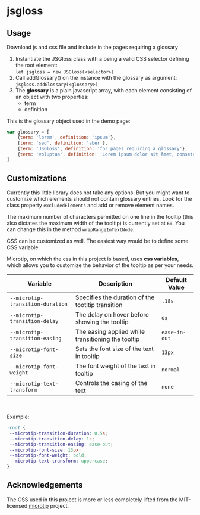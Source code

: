 # jsgloss

## Usage
Download js and css file and include in the pages requiring a glossary
1. Instantiate the JSGloss class with a being a valid CSS selector defining the root element:<br/>
`let jsgloss = new JSGloss(<selector>)`
2. Call addGlossary() on the instance with the glossary as argument:<br/>
`jsgloss.addGlossary(<glossary>)`
3. The **glossary** is a plain javascript array, with each element consisting of an object
with two properties:
    - term
    - definition 

This is the glossary object used in the demo page: 
```javascript
var glossary = [
    {term: 'lorem', definition: 'ipsum'},
    {term: 'sed', definition: 'aber'},
    {term: 'JSGloss', definition: 'for pages requiring a glossary'},
    {term: 'voluptua', definition: 'Lorem ipsum dolor sit āmet, consetetur sadipscing elitr, sed diam nonumy eirmod tempor invidunt ut labore et dolore magna aliquyam erat, sed diam voluptua. At vero eos et accusam et justo duo dolores et ea rebum. Stet clita kasd gubergren, nò sea takimata sanctus est Lorem ipsum dolor sit amet.'}
]
```

## Customizations
Currently this little library does not take any options. But you might want to customize which elements
should not contain glossary entries. Look for the class property `excludedElements` and add or remove 
element names.

The maximum number of characters permitted on one line in the tooltip (this also dictates the maximum width of the tooltip) 
is currently set at `60`. You can change this in the method `wrapRangeInTextNode`.

CSS can be customized as well. The easiest way would be to define some CSS variable:

Microtip, on which the css in this project is based, uses **css variables**, which allows you to customize the behavior of the tooltip as per your needs.


| Variable                         | Description                                        | Default Value |
|----------------------------------|----------------------------------------------------|---------------|
| `--microtip-transition-duration` | Specifies the duration of the tootltip transition  | `.18s`        |
| `--microtip-transition-delay`    | The delay on hover before showing the tooltip      | `0s`          |
| `--microtip-transition-easing`   | The easing applied while transitioning the tooltip | `ease-in-out` |
| `--microtip-font-size`           | Sets the font size of the text in tooltip          | `13px`        |
| `--microtip-font-weight`         | The font weight of the text in tooltip             | `normal`      |
| `--microtip-text-transform`      | Controls the casing of the text                    | `none`        |

&nbsp;

Example:
```css
:root {
 --microtip-transition-duration: 0.5s;
 --microtip-transition-delay: 1s;
 --microtip-transition-easing: ease-out;
 --microtip-font-size: 13px;
 --microtip-font-weight: bold;
 --microtip-text-transform: uppercase;
}
```

## Acknowledgements
The CSS used in this project is more or less completely lifted 
from the MIT-licensed [microtip](https://github.com/ghosh/microtip) project.
